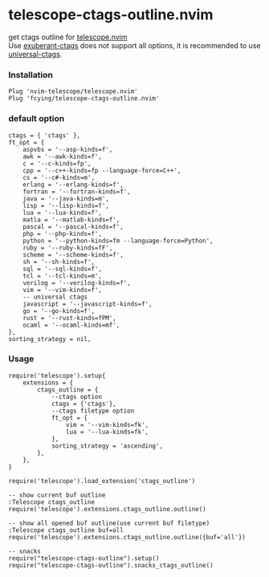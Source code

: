 # telescope-ctags-outline.nvim
get ctags outline for [telescope.nvim](https://github.com/nvim-telescope/telescope.nvim)  
Use [exuberant-ctags](https://ctags.sourceforge.net) does not support all options, it is recommended to use [universal-ctags](https://github.com/universal-ctags/ctags).


### Installation
```
Plug 'nvim-telescope/telescope.nvim'
Plug 'fcying/telescope-ctags-outline.nvim'
```

### default option
```
ctags = { 'ctags' },
ft_opt = {
    aspvbs = '--asp-kinds=f',
    awk = '--awk-kinds=f',
    c = '--c-kinds=fp',
    cpp = '--c++-kinds=fp --language-force=C++',
    cs = '--c#-kinds=m',
    erlang = '--erlang-kinds=f',
    fortran = '--fortran-kinds=f',
    java = '--java-kinds=m',
    lisp = '--lisp-kinds=f',
    lua = '--lua-kinds=f',
    matla = '--matlab-kinds=f',
    pascal = '--pascal-kinds=f',
    php = '--php-kinds=f',
    python = '--python-kinds=fm --language-force=Python',
    ruby = '--ruby-kinds=fF',
    scheme = '--scheme-kinds=f',
    sh = '--sh-kinds=f',
    sql = '--sql-kinds=f',
    tcl = '--tcl-kinds=m',
    verilog = '--verilog-kinds=f',
    vim = '--vim-kinds=f',
    -- universal ctags
    javascript = '--javascript-kinds=f',
    go = '--go-kinds=f',
    rust = '--rust-kinds=fPM',
    ocaml = '--ocaml-kinds=mf',
},
sorting_strategy = nil,
```


### Usage
```
require('telescope').setup{
    extensions = {
        ctags_outline = {
            --ctags option
            ctags = {'ctags'},
            --ctags filetype option
            ft_opt = {
                vim = '--vim-kinds=fk',
                lua = '--lua-kinds=fk',
            },
            sorting_strategy = 'ascending',
        },
    },
}

require('telescope').load_extension('ctags_outline')

-- show current buf outline
:Telescope ctags_outline
require('telescope').extensions.ctags_outline.outline()

-- show all opened buf outline(use current buf filetype)
:Telescope ctags_outline buf=all
require('telescope').extensions.ctags_outline.outline({buf='all'})

-- snacks
require("telescope-ctags-outline").setup()
require("telescope-ctags-outline").snacks_ctags_outline()
```
